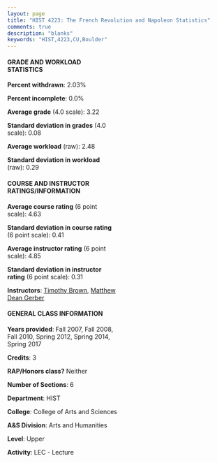 ```yaml
---
layout: page
title: "HIST 4223: The French Revolution and Napoleon Statistics"
comments: true
description: "blanks"
keywords: "HIST,4223,CU,Boulder"
---
```

<head>
<script src="https://ajax.googleapis.com/ajax/libs/jquery/2.1.3/jquery.min.js"></script>
<script src="https://dl.dropboxusercontent.com/s/pc42nxpaw1ea4o9/highcharts.js?dl=0"></script>
<!-- <script src="../assets/js/highcharts.js"></script> -->
<style type="text/css">@font-face {
	font-family: "Bebas Neue";
	src: url(https://www.filehosting.org/file/details/544349/BebasNeue Regular.otf) format("opentype");
	}
	h1.Bebas { 
		font-family: "Bebas Neue", Verdana, Tahoma;
	}
</style>
</head>
<body>
	<div id="container" style="float: right; width: 45%; height: 88%; margin-left: 2.5%; margin-right: 2.5%;"></div>
	<script language="JavaScript">
		$(document).ready(function() {
		var chart = {type: 'column'};
		var title = {text: 'Grade Distribution'};
		var xAxis = {categories: ['A','B','C','D','F'],crosshair: true};
		var yAxis = {min: 0,title: {text: 'Percentage'}};
		var tooltip = {headerFormat: '<center><b><span style="font-size:20px">{point.key}</span></b></center>',
		               pointFormat: '<td style="padding:0"><b>{point.y:.1f}%</b></td>',
		               footerFormat: '</table>',shared: true,useHTML: true};
		var plotOptions = {column: {pointPadding: 0.0,borderWidth: 0}};  
		var credits = {enabled: false};var series= [{name: 'Percent',data: [39.79,54.16,2.15,0.42,3.49,]}];
		var json = {};
		json.chart = chart;
		json.title = title;
		json.tooltip = tooltip;
		json.xAxis = xAxis;
		json.yAxis = yAxis;  
		json.series = series;
		json.plotOptions = plotOptions;  
		json.credits = credits;
		$('#container').highcharts(json);
	});
	</script>
</body>
			   
#### GRADE AND WORKLOAD STATISTICS

**Percent withdrawn**: 2.03%

**Percent incomplete**: 0.0%

**Average grade** (4.0 scale): 3.22

**Standard deviation in grades** (4.0 scale): 0.08

**Average workload** (raw): 2.48

**Standard deviation in workload** (raw): 0.29

#### COURSE AND INSTRUCTOR RATINGS/INFORMATION

**Average course rating** (6 point scale): 4.63

**Standard deviation in course rating** (6 point scale): 0.41

**Average instructor rating** (6 point scale): 4.85

**Standard deviation in instructor rating** (6 point scale): 0.31

**Instructors**: <a href='../../instructors/Timothy_Brown'>Timothy Brown</a>, <a href='../../instructors/Matthew_Dean_Gerber'>Matthew Dean Gerber</a>

#### GENERAL CLASS INFORMATION

**Years provided**: Fall 2007, Fall 2008, Fall 2010, Spring 2012, Spring 2014, Spring 2017

**Credits**: 3

**RAP/Honors class?** Neither

**Number of Sections**: 6

**Department**: HIST

**College**: College of Arts and Sciences

**A&S Division**: Arts and Humanities

**Level**: Upper

**Activity**: LEC - Lecture
